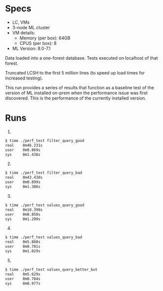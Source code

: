 # Specs

- LC, VMs
- 3-node ML cluster
- VM details: 
    - Memory (per box): 64GB
    - CPUS (per box): 8
- ML Version: 8.0-7.1

Data loaded into a one-forest database.  Tests executed on localhost of that
forest.

Truncated LCSH to the first 5 million lines (to speed up load times for increased testing).

This run provides a series of results that function as a baseline test of the version of ML 
installed on-prem when the performance issue was first discovered. This is the performance
of the currently installed version.

# Runs


1)
~~~bash
$ time ./perf_test filter_query_good
real    0m46.231s
user    0m0.869s
sys     0m1.438s
~~~


2)
~~~bash
$ time ./perf_test filter_query_bad
real    0m43.438s
user    0m0.899s
sys     0m1.386s
~~~


3)
~~~bash
$ time ./perf_test values_query_good
real    0m10.398s
user    0m0.850s
sys     0m1.209s
~~~


4)
~~~bash
$ time ./perf_test values_query_bad
real    0m5.808s
user    0m0.781s
sys     0m1.029s
~~~


5)
~~~bash
$ time ./perf_test values_query_better_but
real    0m5.629s
user    0m0.784s
sys     0m0.977s
~~~
